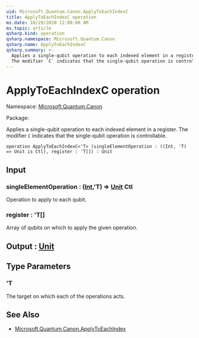 ```yaml
---
uid: Microsoft.Quantum.Canon.ApplyToEachIndexC
title: ApplyToEachIndexC operation
ms.date: 10/29/2020 12:00:00 AM
ms.topic: article
qsharp.kind: operation
qsharp.namespace: Microsoft.Quantum.Canon
qsharp.name: ApplyToEachIndexC
qsharp.summary: >-
  Applies a single-qubit operation to each indexed element in a register.
  The modifier `C` indicates that the single-qubit operation is controllable.
---
```


# ApplyToEachIndexC operation

Namespace: [Microsoft.Quantum.Canon](xref:Microsoft.Quantum.Canon)

Package: [](https://nuget.org/packages/)


Applies a single-qubit operation to each indexed element in a register.The modifier `C` indicates that the single-qubit operation is controllable.

```qsharp
operation ApplyToEachIndexC<'T> (singleElementOperation : ((Int, 'T) => Unit is Ctl), register : 'T[]) : Unit
```


## Input

### singleElementOperation : ([Int](xref:microsoft.quantum.lang-ref.int),'T) => [Unit](xref:microsoft.quantum.lang-ref.unit) Ctl

Operation to apply to each qubit.


### register : 'T[]

Array of qubits on which to apply the given operation.



## Output : [Unit](xref:microsoft.quantum.lang-ref.unit)



## Type Parameters

### 'T

The target on which each of the operations acts.

## See Also

- [Microsoft.Quantum.Canon.ApplyToEachIndex](xref:Microsoft.Quantum.Canon.ApplyToEachIndex)